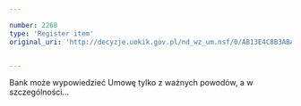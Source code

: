 ```yaml
---

number: 2268
type: 'Register item'
original_uri: 'http://decyzje.uokik.gov.pl/nd_wz_um.nsf/0/AB13E4C8B3ABA2FDC125786F003C3304?OpenDocument'


---
```


Bank może wypowiedzieć Umowę tylko z ważnych powodów, a w szczególności…
